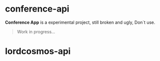 conference-api
==============

**Conference App** is a experimental project, still broken and ugly, Don`t use.

> Work in progress...
# lordcosmos-api
